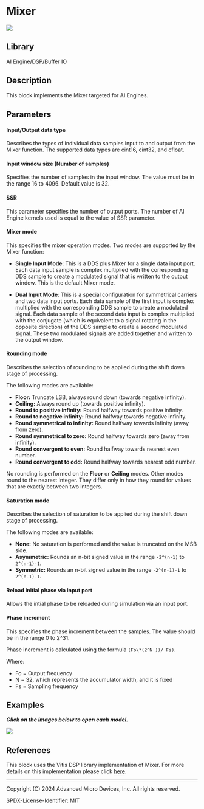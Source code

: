 # Mixer

  
![](./Images/block.png)  

## Library

AI Engine/DSP/Buffer IO

## Description

This block implements the Mixer targeted for AI Engines.

## Parameters

#### Input/Output data type  
Describes the types of individual data samples input to and output from
the Mixer function. The supported data types are cint16, cint32, and
cfloat.

#### Input window size (Number of samples)  
Specifies the number of samples in the input window. The value must be
in the range 16 to 4096. Default value is 32.

#### SSR
This parameter specifies the number of output ports. The number of AI Engine kernels used is equal to the value of SSR parameter.

#### Mixer mode  
This specifies the mixer operation modes. Two modes are supported by
the Mixer function:

* **Single Input Mode**: This is a DDS plus Mixer for a single data input port. Each data input
sample is complex multiplied with the corresponding DDS sample to create
a modulated signal that is written to the output window. This is the
default Mixer mode.

* **Dual Input Mode**: This is a special configuration for symmetrical carriers and two data
input ports. Each data sample of the first input is complex multiplied
with the corresponding DDS sample to create a modulated signal. Each
data sample of the second data input is complex multiplied with the
conjugate (which is equivalent to a signal rotating in the opposite
direction) of the DDS sample to create a second modulated signal. These
two modulated signals are added together and written to the output
window.

#### Rounding mode

Describes the selection of rounding to be applied during the shift down stage of processing.

The following modes are available:
* **Floor:** Truncate LSB, always round down (towards negative infinity).
* **Ceiling:** Always round up (towards positive infinity).
* **Round to positive infinity:** Round halfway towards positive infinity.
* **Round to negative infinity:** Round halfway towards negative infinity.
* **Round symmetrical to infinity:** Round halfway towards infinity (away from zero).
* **Round symmetrical to zero:** Round halfway towards zero (away from infinity).
* **Round convergent to even:** Round halfway towards nearest even number.
* **Round convergent to odd:** Round halfway towards nearest odd number.

No rounding is performed on the **Floor** or **Ceiling** modes. Other modes round to the nearest integer. They differ only in how they round for values that are exactly between two integers.

#### Saturation mode

Describes the selection of saturation to be applied during the shift down stage of processing.

The following modes are available:
* **None:** No saturation is performed and the value is truncated on the MSB side.
* **Asymmetric:** Rounds an n-bit signed value in the range `-2^(n-1)` to `2^(n-1)-1`.
* **Symmetric:** Rounds an n-bit signed value in the range `-2^(n-1)-1` to `2^(n-1)-1`.

#### Reload initial phase via input port
Allows the intial phase to be reloaded during simulation via an input port.

#### Phase increment  
This specifies the phase increment between the samples. The value should
be in the range 0 to 2^31.

Phase increment is calculated using the formula `(Fo\*(2^N ))/ Fs)`.

Where:
  - Fo = Output frequency
  - N = 32, which represents the accumulator width, and it is fixed
  - Fs = Sampling frequency

## Examples

***Click on the images below to open each model.***

[![](./Images/Mixer_Example.png)](https://github.com/Xilinx/Vitis_Model_Composer/tree/2024.2/Examples/Block_Help/AIE/Mixer_Ex1) 

## References
This block uses the Vitis DSP library implementation of Mixer. For more details on this implementation please click [here](https://docs.amd.com/r/en-US/Vitis_Libraries/dsp/user_guide/L2/func-dds_mixer_intrinsic.html).


--------------
Copyright (C) 2024 Advanced Micro Devices, Inc.
All rights reserved.

SPDX-License-Identifier: MIT
